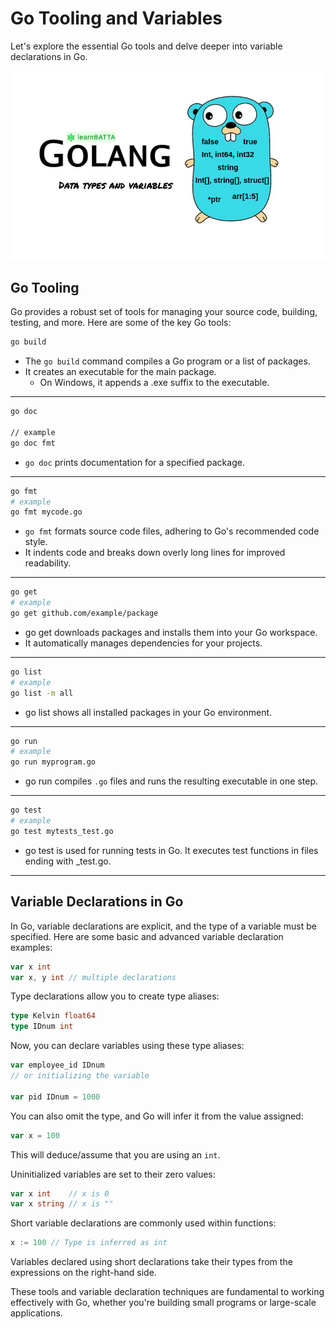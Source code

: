 # Go Tooling and Variables

Let's explore the essential Go tools and delve deeper into variable declarations in Go.

![Go Data](golang-data-types-variables.png)

## Go Tooling

Go provides a robust set of tools for managing your source code, building, testing, and more. Here are some of the key Go tools:

```bash
go build
```

- The `go build` command compiles a Go program or a list of packages.
- It creates an executable for the main package.
    - On Windows, it appends a .exe suffix to the executable.

-----

```bash
go doc

// example
go doc fmt
```

- `go doc` prints documentation for a specified package.

-----

```bash
go fmt
# example 
go fmt mycode.go
```

- `go fmt` formats source code files, adhering to Go's recommended code style.
- It indents code and breaks down overly long lines for improved readability.

-----
```bash
go get
# example
go get github.com/example/package
```

- go get downloads packages and installs them into your Go workspace.
- It automatically manages dependencies for your projects.

-----

```bash
go list
# example
go list -m all
```

- go list shows all installed packages in your Go environment.

-----

```bash
go run
# example
go run myprogram.go
```

- go run compiles `.go` files and runs the resulting executable in one step.

-----

```bash
go test
# example 
go test mytests_test.go
```

- go test is used for running tests in Go. It executes test functions in files ending with _test.go.

-----

## Variable Declarations in Go

In Go, variable declarations are explicit, and the type of a variable must be specified. Here are some basic and advanced variable declaration examples:

```go
var x int
var x, y int // multiple declarations
```

Type declarations allow you to create type aliases:

```go
type Kelvin float64
type IDnum int
```

Now, you can declare variables using these type aliases:

```go
var employee_id IDnum
// or initializing the variable

var pid IDnum = 1000
```

You can also omit the type, and Go will infer it from the value assigned:

```go
var x = 100
```

This will deduce/assume that you are using an `int`. 

Uninitialized variables are set to their zero values:

```go
var x int    // x is 0
var x string // x is ""
```

Short variable declarations are commonly used within functions:

```go
x := 100 // Type is inferred as int
```

Variables declared using short declarations take their types from the expressions on the right-hand side.

These tools and variable declaration techniques are fundamental to working effectively with Go, whether you're building small programs or large-scale applications.